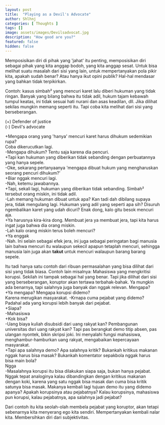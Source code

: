 ```yaml
---
layout: post
title:  "Playing as a Devil's Advocate"
author: Shlhnj
categories: [ Thoughts ]
tags: []
image: assets/images/Devilsadvocat.jpg
description: "How good are you?"
featured: false
hidden: false
---
```


Memposisikan diri di pihak yang 'jahat' itu penting, memposisikan diri sebagai pihak yang kita anggap bodoh, yang kita anggap sesat. Untuk bisa melihat suatu masalah dari sisi yang lain, untuk mempertanyakan pola pikir kita, apakah sudah benar? Atau hanya ikut opini publik? Hal-hal mendasar yang bahkan tidak terpikirkan.

Contoh: kasus simbah² yang mencuri karet lalu diberi hukuman yang tidak ringan. Banyak yang bilang bahwa itu tidak adil, hukum tajam kebawah tumpul keatas, ini tidak sesuai hati nurani dan asas keadilan, dll. Jika dilihat sekilas mungkin memang seperti itu. Tapi coba kita melihat dari sisi yang berseberangan.

(+) Defender of justice <br>
(-) Devil's advocate<br>

+Mengapa orang yang 'hanya' mencuri karet harus dihukum sedemikian rupa?<br>
Coba dikerucutkan lagi.<br>
-Mengapa dihukum? Tentu saja karena dia pencuri.<br>
+Tapi kan hukuman yang diberikan tidak sebanding dengan perbuatannya yang hanya sepele.<br>
-Oke, sekarang pertanyaanya 'mengapa dibuat hukum yang mengharuskan seorang pencuri dihukum?'<br>
+Biar nggak mencuri lagi.<br>
-Nah, ketemu jawabannya.<br>
+Tapi, sekali lagi, hukuman yang diberikan tidak sebanding. Simbah² tersebut orang miskin, ini tidak adil.<br>
-Lah memang hukuman dibuat untuk apa? Kan tadi dah dibilang supaya jera, tidak mengulang lagi. Hukuman yang adil yang seperti apa sih? Disuruh ngembalikan karet yang udah dicuri? Enak dong, kalo gitu besok mencuri aja. <br>
+Ya harusnya kira-kira dong. Membuat jera ya membuat jera, tapi kita harus ingat juga bahwa dia orang miskin.<br>
-Lah kalo orang miskin terus boleh mencuri?<br>
+Ya enggak<br>
-Nah. Ini selain sebagai efek jera, ini juga sebagai peringatan bagi manusia lain bahwa mencuri itu walaupun sekecil apapun tetaplah mencuri, sehingga manusia lain juga akan **takut** untuk mencuri walaupun barang barang sepele.<br>

Itu tadi hanya satu contoh dari ribuan permasalahan yang bisa dilihat dari sisi yang tidak biasa. Contoh lain misalnya:
Mahasiswa yang mengkritisi korupsi. Sekilah ini tampak sebagai hal yang benar. Tapi jika dilihat dari sisi yang berseberangan, koruptor akan tertawa terbahak-bahak. Ya mungkin ada benarnya, tapi salahnya juga banyak dan nggak relevan. Mengapa? <br>
+Ya mengapa? Mengapa korupsi didemo?<br>
Karena merugikan masyarakat.
-Krnapa cuma pejabat yang didemo? Padahal ada yang korupsi lebih banyak dari pejabat.<br>
+Siapa?<br>
-Mahasiswa<br>
+Kok bisa?<br>
-Uang biaya kuliah disubsidi dari uang rakyat kan? Pembangunan universitas dsri uang rakyat kan? Tapi pas berangkat demo titip absen, pas ulangan nyontek, bikin skripsi joki. Ini menyalahi fungsi mahasiswa, menghambur-hamburkan uang rakyat, mengabaikan kepercayaan masyarakat.<br>
+Tapi apa salahnya demo? Apa salahnya kritik? Bukankah kritikus makanan nggak harus bisa masak? Bukankah komentator sepakbola nggak harus bisa main bola?<br>
Ngga<br>
-Masalahnya korupsi itu bisa dilakukan siapa saja, bukan hanya pejabat. Nggak tepat analoginya kalau dibandingkan dengan kritikus makanan dengan koki, karena yang satu nggak bisa masak dan cuma bisa kritik satunya bisa masak. Makanya kembali lagi tujuan demo itu yang didemo apanya? Apakah korupsinya atau pejabatnya? Kalau korupsinya, mahasiswa pun korupsi, kalau pejabatnya, apa salahnya jadi pejabat?<br>

Dari contoh itu kita seolah-olah membela pejabat yang koruptor, akan tetapi sebenarnya kita menyerang ego kita sendiri. Mempertanyakan kembali nalar kita. Membersihkan diri dari subjektivitas.

